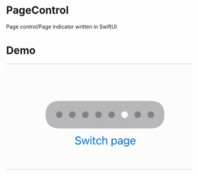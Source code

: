 # PageControl
Page control/Page indicator written in SwiftUI

# Demo

![PageControl](./Resources/demo.gif "PageControl")
